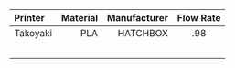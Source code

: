 |Printer| Material | Manufacturer | Flow Rate |
|:---------|--------:|----------:|:---------:|
|Takoyaki| PLA | HATCHBOX | .98 |
| | | | |
| | | | |
| | | | |
| | | | |
| | | | | 
